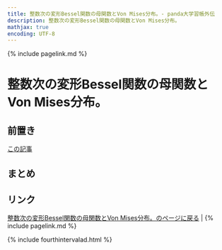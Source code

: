 ```yaml
---
title: 整数次の変形Bessel関数の母関数とVon Mises分布。- panda大学習帳外伝
description: 整数次の変形Bessel関数の母関数とVon Mises分布。
mathjax: true
encoding: UTF-8
---
```

{% include pagelink.md %}

# 整数次の変形Bessel関数の母関数とVon Mises分布。

## 前置き

[この記事](https://pandanote.info/?p=5735)

## まとめ

## リンク
[整数次の変形Bessel関数の母関数とVon Mises分布。のページに戻る](https://pandanote.info/?p=5735) \| {% include pagelink.md %}

{% include fourthintervalad.html %}
